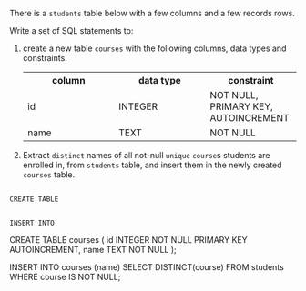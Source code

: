 There is a `students` table below with a few columns and a few records rows.

Write a set of SQL statements to:

1. create a new table `courses` with the following columns, data types and constraints.

    <table>
        <tr>
            <th width='33%'>column</th>
            <th width='33%'>data type</th>
            <th width='33%'>constraint</th>
        </tr>
        <tr>
            <td width='33%'>id</td>
            <td width='33%'>INTEGER</td>
            <td width='33%'>NOT NULL, PRIMARY KEY, AUTOINCREMENT</td>
        </tr>
        <tr>
            <td width='33%'>name</td>
            <td width='33%'>TEXT</td>
            <td width='33%'>NOT NULL</td>
        </tr>
    </table>

2. Extract `distinct` names of all not-null `unique` `course`s students are enrolled in, from `students` table, and insert them in the newly created `courses` table.



<Editor lang="sql" dbName="students3-v1.db" focusTableAfterRun="courses" type="exercise">
<code>
CREATE TABLE

INSERT INTO
</code>

<solution>
CREATE TABLE courses (
                        id INTEGER NOT NULL PRIMARY KEY AUTOINCREMENT,
                        name TEXT NOT NULL
                     );

INSERT INTO courses (name)
SELECT DISTINCT(course)
FROM students
WHERE course IS NOT NULL;
</solution>
</Editor>